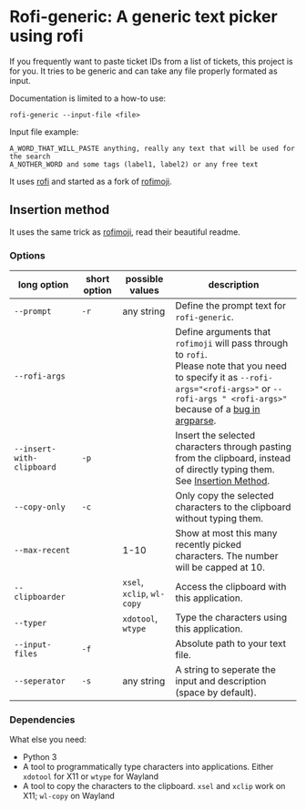 # Rofi-generic: A generic text picker using rofi

If you frequently want to paste ticket IDs from a list of tickets, this project is for you.
It tries to be generic and can take any file properly formated as input.

Documentation is limited to a how-to use:

```
rofi-generic --input-file <file>
```

Input file example:
```
A_WORD_THAT_WILL_PASTE anything, really any text that will be used for the search
A_NOTHER_WORD and some tags (label1, label2) or any free text
```

It uses [rofi](https://github.com/DaveDavenport/rofi/) and started as a fork of [rofimoji](https://github.com/fdw/rofimoji).

## Insertion method
It uses the same trick as [rofimoji](https://github.com/fdw/rofimoji), read their beautiful readme.

### Options

| long option | short option | possible values | description |
| --- | --- | --- | --- |
| `--prompt` | `-r` | any string | Define the prompt text for `rofi-generic`. |
| `--rofi-args` | | | Define arguments that `rofimoji` will pass through to `rofi`.<br/>Please note that you need to specify it as `--rofi-args="<rofi-args>"` or `--rofi-args " <rofi-args>"` because of a [bug in argparse](https://bugs.python.org/issue9334). |
| `--insert-with-clipboard` | `-p` | | Insert the selected characters through pasting from the clipboard, instead of directly typing them. See [Insertion Method](#insertion-method). |
| `--copy-only` | `-c` | | Only copy the selected characters to the clipboard without typing them. |
| `--max-recent` |  | 1-10 | Show at most this many recently picked characters. The number will be capped at 10. |
| `--clipboarder` | | `xsel`, `xclip`, `wl-copy` | Access the clipboard with this application. |
| `--typer` | | `xdotool`, `wtype` | Type the characters using this application. |
| `--input-files` | `-f` | | Absolute path to your text file. |
| `--seperator` | `-s` | any string | A string to seperate the input and description (space by default). |

### Dependencies
What else you need:
- Python 3
- A tool to programmatically type characters into applications. Either `xdotool` for X11 or `wtype` for Wayland
- A tool to copy the characters to the clipboard. `xsel` and `xclip` work on X11; `wl-copy` on Wayland
